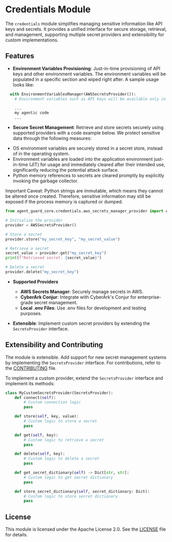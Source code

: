 # Credentials Module

The `credentials` module simplifies managing sensitive information like API keys and secrets. It provides a unified interface for secure storage, retrieval, and management, supporting multiple secret providers and extensibility for custom implementations.

## Features
- **Environment Variables Provisioning**: Just-in-time provisioning of API keys and other environment variables. The environment variables will be populated in a specific section and wiped right after.
A sample usage looks like:
```python
  with EnvironmentVariablesManager(AWSSecretsProvider()):
    # Environment variables such as API keys will be available only in this section

    ...
    my agentic code
    ...
```
- **Secure Secret Management**: Retrieve and store secrets securely using supported providers with a code example below.
We protect sensitive data through the following measures:
* OS environment variables are securely stored in a secret store, instead of in the operating system.
* Environment variables are loaded into the application environment just-in-time (JIT) for usage and immediately cleared after their intended use, significantly reducing the potential attack surface.
* Python memory references to secrets are cleared promptly by explicitly invoking the garbage collector.

Important Caveat: Python strings are immutable, which means they cannot be altered once created. Therefore, sensitive information may still be exposed if the process memory is captured or dumped.

```python
from agent_guard_core.credentials.aws_secrets_manager_provider import AWSSecretsProvider

# Initialize the provider
provider = AWSSecretsProvider()

# Store a secret
provider.store("my_secret_key", "my_secret_value")

# Retrieve a secret
secret_value = provider.get("my_secret_key")
print(f"Retrieved secret: {secret_value}")

# Delete a secret
provider.delete("my_secret_key")
```
- **Supported Providers**
    - **AWS Secrets Manager**: Securely manage secrets in AWS.
    - **CyberArk Conjur**: Integrate with CyberArk's Conjur for enterprise-grade secret management.
    - **Local .env Files**: Use .env files for development and testing purposes.

- **Extensible**: Implement custom secret providers by extending the `SecretsProvider` interface.

## Extensibility and Contributing
The module is extensible. Add support for new secret management systems by implementing the `SecretsProvider` interface. For contributions, refer to the [CONTRIBUTING](../../CONTRIBUTING.md) file.

To implement a custom provider, extend the `SecretsProvider` interface and implement its methods:

```python
class MyCustomSecretsProvider(SecretsProvider):
    def connect(self):
        # Custom connection logic
        pass

    def store(self, key, value):
        # Custom logic to store a secret
        pass

    def get(self, key):
        # Custom logic to retrieve a secret
        pass

    def delete(self, key):
        # Custom logic to delete a secret
        pass

    def get_secret_dictionary(self) -> Dict[str, str]:
        # Custom logic to get secret dictionary
        pass

    def store_secret_dictionary(self, secret_dictionary: Dict):
        # Custom logic to store secret dictionary
        pass

```

## License
This module is licensed under the Apache License 2.0. See the [LICENSE](../../LICENSE) file for details.